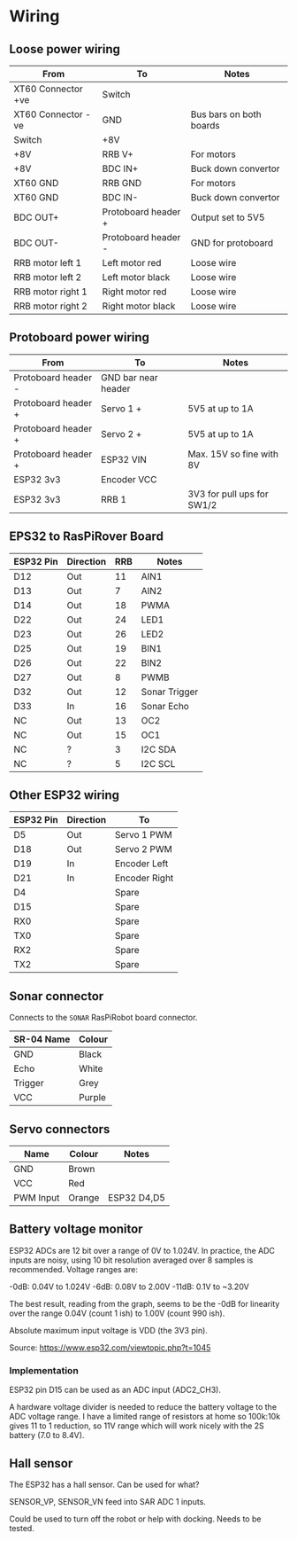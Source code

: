 # Wiring

## Loose power wiring

| From | To | Notes |
|---|---|---|
| XT60 Connector +ve | Switch |  |
| XT60 Connector -ve | GND | Bus bars on both boards |
| Switch | +8V |  |
| +8V | RRB V+ | For motors |
| +8V | BDC IN+ | Buck down convertor |
| XT60 GND | RRB GND | For motors |
| XT60 GND | BDC IN- | Buck down convertor |
| BDC OUT+ | Protoboard header + | Output set to 5V5 |
| BDC OUT- | Protoboard header - | GND for protoboard |
| RRB motor left 1 | Left motor red | Loose wire |
| RRB motor left 2 | Left motor black | Loose wire |
| RRB motor right 1 | Right motor red | Loose wire |
| RRB motor right 2 | Right motor black | Loose wire |

## Protoboard power wiring

| From | To | Notes |
|---|---|---|
| Protoboard header - | GND bar near header | |
| Protoboard header + | Servo 1 + | 5V5 at up to 1A |
| Protoboard header + | Servo 2 + | 5V5 at up to 1A |
| Protoboard header + | ESP32 VIN | Max. 15V so fine with 8V |
| ESP32 3v3 | Encoder VCC | |
| ESP32 3v3 | RRB 1 | 3V3 for pull ups for SW1/2 |

## EPS32 to RasPiRover Board

| ESP32 Pin | Direction | RRB | Notes |
|---|---|---|---|
| D12 | Out | 11 | AIN1 |
| D13 | Out |  7 | AIN2 |
| D14 | Out | 18 | PWMA |
| D22 | Out | 24 | LED1 |
| D23 | Out | 26 | LED2 |
| D25 | Out | 19 | BIN1 |
| D26 | Out | 22 | BIN2 |
| D27 | Out |  8 | PWMB |
| D32 | Out | 12 | Sonar Trigger |
| D33 | In | 16 | Sonar Echo |
| NC | Out | 13 | OC2 |
| NC | Out | 15 | OC1 |
| NC | ? |  3 | I2C SDA |
| NC | ? |  5 | I2C SCL |

## Other ESP32 wiring

| ESP32 Pin | Direction | To |
|---|---|---|
| D5 | Out | Servo 1 PWM |
| D18 | Out | Servo 2 PWM |
| D19 | In | Encoder Left |
| D21 | In | Encoder Right |
| D4 | | Spare |
| D15 | | Spare |
| RX0 | | Spare |
| TX0 | | Spare |
| RX2 | | Spare |
| TX2 | | Spare |

## Sonar connector

Connects to the `SONAR` RasPiRobot board connector.

| SR-04 Name | Colour |
|---|---|
| GND | Black |
| Echo | White |
| Trigger | Grey |
| VCC | Purple |

## Servo connectors

| Name | Colour | Notes |
|---|---|---|
| GND | Brown | |
| VCC | Red | |
| PWM Input | Orange | ESP32 D4,D5 |

## Battery voltage monitor

ESP32 ADCs are 12 bit over a range of 0V to 1.024V.  In practice, the ADC inputs are noisy, using 10 bit resolution averaged over 8 samples is recommended.  Voltage ranges are:

-0dB: 0.04V to 1.024V
-6dB: 0.08V to 2.00V
-11dB: 0.1V to ~3.20V

The best result, reading from the graph, seems to be the -0dB for linearity over the range 0.04V (count 1 ish) to 1.00V (count 990 ish).

Absolute maximum input voltage is VDD (the 3V3 pin).

Source: https://www.esp32.com/viewtopic.php?t=1045

### Implementation

ESP32 pin D15 can be used as an ADC input (ADC2_CH3).

A hardware voltage divider is needed to reduce the battery voltage to the ADC voltage range.  I have a limited range of resistors at home so 100k:10k gives 11 to 1 reduction, so 11V range which will work nicely with the 2S battery (7.0 to 8.4V).

## Hall sensor

The ESP32 has a hall sensor.  Can be used for what?

SENSOR_VP, SENSOR_VN feed into SAR ADC 1 inputs.

Could be used to turn off the robot or help with docking.  Needs to be tested.
